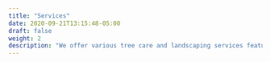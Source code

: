 ```yaml
---
title: "Services"
date: 2020-09-21T13:15:48-05:00
draft: false
weight: 2
description: "We offer various tree care and landscaping services featuring tree planting, trimming, removal, and chemical injection services. We also offer other services including cabling/bracing, landscape design, fall/spring cleanup and storm damage cleanup services."
---
```

